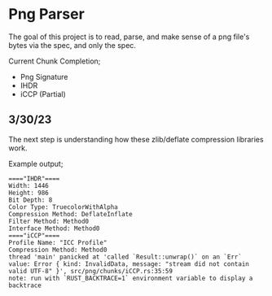 # Png Parser

The goal of this project is to read, parse, and make sense of a png file's bytes via the spec, and only the spec.

Current Chunk Completion;
- Png Signature
- IHDR
- iCCP (Partial)


## 3/30/23
The next step is understanding how these zlib/deflate compression libraries work.


Example output;

```
===="IHDR"====
Width: 1446
Height: 986
Bit Depth: 8
Color Type: TruecolorWithAlpha
Compression Method: DeflateInflate
Filter Method: Method0
Interface Method: Method0
===="iCCP"====
Profile Name: "ICC Profile"
Compression Method: Method0
thread 'main' panicked at 'called `Result::unwrap()` on an `Err` value: Error { kind: InvalidData, message: "stream did not contain valid UTF-8" }', src/png/chunks/iCCP.rs:35:59
note: run with `RUST_BACKTRACE=1` environment variable to display a backtrace

```